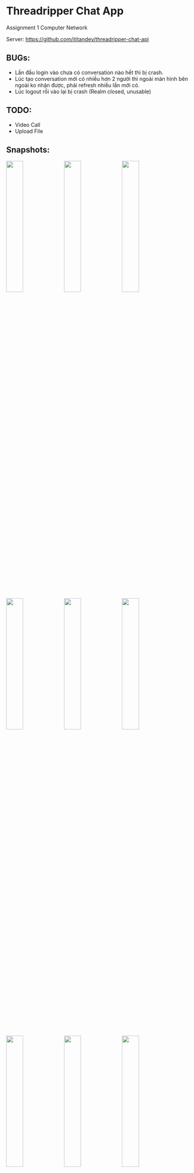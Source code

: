 # Threadripper Chat App

Assignment 1 Computer Network


Server: https://github.com/ititandev/threadripper-chat-api


## BUGs:

+ Lần đầu login vào chưa có conversation nào hết thì bị crash.
+ Lúc tạo conversation mới có nhiều hơn 2 người thì ngoài màn hình bên ngoài ko nhận được, phải refresh nhiều lần mới có.
+ Lúc logout rồi vào lại bị crash (Realm closed, unusable)

## TODO:

+ Video Call
+ Upload File


## Snapshots:

<img src="snapshots/Screenshot_1540834380.png" width="30%">
<img src="snapshots/Screenshot_1540834387.png" width="30%">
<img src="snapshots/Screenshot_1540834400.png" width="30%">
<img src="snapshots/Screenshot_1540834448.png" width="30%">
<img src="snapshots/Screenshot_1540834462.png" width="30%">
<img src="snapshots/Screenshot_1540834469.png" width="30%">
<img src="snapshots/Screenshot_1540834478.png" width="30%">
<img src="snapshots/Screenshot_1540834497.png" width="30%">
<img src="snapshots/Screenshot_1540834520.png" width="30%">
<img src="snapshots/Screenshot_1540834525.png" width="30%">
<img src="snapshots/Screenshot_1540834652.png" width="30%">
<img src="snapshots/Screenshot_1540834665.png" width="30%">
<img src="snapshots/Screenshot_1540834673.png" width="30%">
<img src="snapshots/Screenshot_1540834683.png" width="30%">
<img src="snapshots/Screenshot_1540834693.png" width="30%">
<img src="snapshots/Screenshot_1540834736.png" width="30%">
<img src="snapshots/Screenshot_1540834750.png" width="30%">
<img src="snapshots/Screenshot_1540834765.png" width="30%">
<img src="snapshots/Screenshot_1540834786.png" width="30%">
<img src="snapshots/Screenshot_1540835204.png" width="30%">
<img src="snapshots/Screenshot_1540835281.png" width="30%">
<img src="snapshots/Screenshot_1540835637.png" width="30%">
<img src="snapshots/Screenshot_1540835668.png" width="30%">
<img src="snapshots/Screenshot_1540835675.png" width="30%">
<img src="snapshots/Screenshot_1540835686.png" width="30%">

